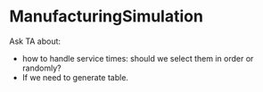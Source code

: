 # ManufacturingSimulation


Ask TA about:
- how to handle service times: should we select them in order or randomly?
- If we need to generate table. 